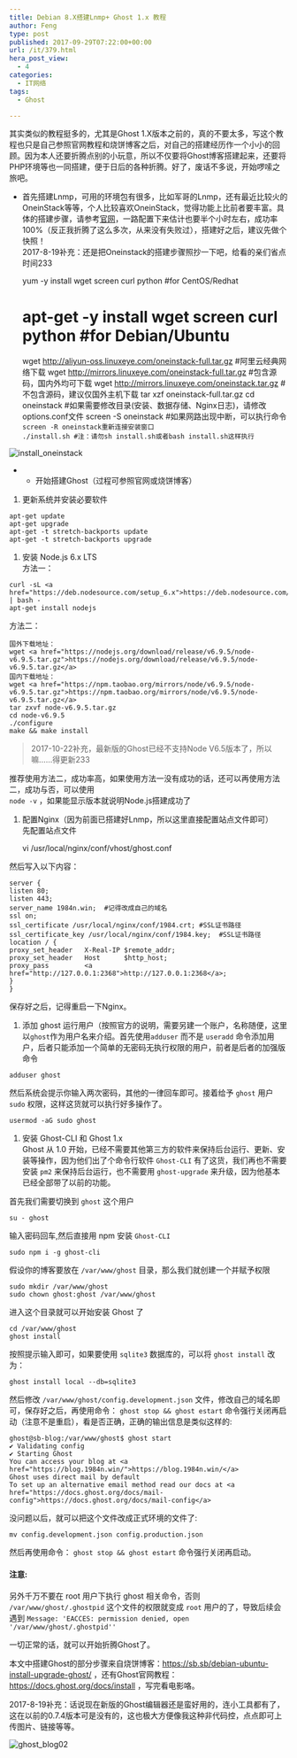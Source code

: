 ```yaml
---
title: Debian 8.X搭建Lnmp+ Ghost 1.x 教程
author: Feng
type: post
published: 2017-09-29T07:22:00+00:00
url: /it/379.html
hera_post_view:
  - 4
categories:
  - IT网络
tags:
  - Ghost

---
```

其实类似的教程挺多的，尤其是Ghost 1.X版本之前的，真的不要太多，写这个教程也只是自己参照官网教程和烧饼博客之后，对自己的搭建经历作一个小小的回顾。因为本人还要折腾点别的小玩意，所以不仅要将Ghost博客搭建起来，还要将PHP环境等也一同搭建，便于日后的各种折腾。好了，废话不多说，开始啰嗦之旅吧。

  * 首先搭建Lnmp，可用的环境包有很多，比如军哥的Lnmp，还有最近比较火的OneinStack等等，个人比较喜欢OneinStack，觉得功能上比前者要丰富。具体的搭建步骤，请参考[官网][1]，一路配置下来估计也要半个小时左右，成功率100%（反正我折腾了这么多次，从来没有失败过），搭建好之后，建议先做个快照！  
    2017-8-19补充：还是把Oneinstack的搭建步骤照抄一下吧，给看的亲们省点时间233

    yum -y install wget screen curl python #for CentOS/Redhat</p>
    <h1>apt-get -y install wget screen curl python #for Debian/Ubuntu</h1>
    <p>wget <a href="http://aliyun-oss.linuxeye.com/oneinstack-full.tar.gz">http://aliyun-oss.linuxeye.com/oneinstack-full.tar.gz</a> #阿里云经典网络下载
    wget <a href="http://mirrors.linuxeye.com/oneinstack-full.tar.gz">http://mirrors.linuxeye.com/oneinstack-full.tar.gz</a> #包含源码，国内外均可下载
    wget <a href="http://mirrors.linuxeye.com/oneinstack.tar.gz">http://mirrors.linuxeye.com/oneinstack.tar.gz</a> #不包含源码，建议仅国外主机下载
    tar xzf oneinstack-full.tar.gz
    cd oneinstack #如果需要修改目录(安装、数据存储、Nginx日志)，请修改options.conf文件
    screen -S oneinstack #如果网路出现中断，可以执行命令<code>screen -R oneinstack重新连接安装窗口
    ./install.sh #注：请勿sh install.sh或者bash install.sh这样执行</code>

<img decoding="async" src="https://cdn.uu126.cn/201708/install_oneinstack.png" alt="install_oneinstack" title="install_oneinstack" /> 

  *   * 开始搭建Ghost（过程可参照官网或烧饼博客）
  1. 更新系统并安装必要软件

    apt-get update
    apt-get upgrade
    apt-get -t stretch-backports update
    apt-get -t stretch-backports upgrade

  1. 安装 Node.js 6.x LTS  
    方法一：

    curl -sL <a href="https://deb.nodesource.com/setup_6.x">https://deb.nodesource.com/setup_6.x</a> | bash -
    apt-get install nodejs

方法二：

    国外下载地址：
    wget <a href="https://nodejs.org/download/release/v6.9.5/node-v6.9.5.tar.gz">https://nodejs.org/download/release/v6.9.5/node-v6.9.5.tar.gz</a>
    国内下载地址：
    wget <a href="https://npm.taobao.org/mirrors/node/v6.9.5/node-v6.9.5.tar.gz">https://npm.taobao.org/mirrors/node/v6.9.5/node-v6.9.5.tar.gz</a>
    tar zxvf node-v6.9.5.tar.gz
    cd node-v6.9.5
    ./configure
    make && make install 

> 2017-10-22补充，最新版的Ghost已经不支持Node V6.5版本了，所以嘛……得更新233

推荐使用方法二，成功率高，如果使用方法一没有成功的话，还可以再使用方法二，成功与否，可以使用  
`node -v` ，如果能显示版本就说明Node.js搭建成功了

  1. 配置Nginx（因为前面已搭建好Lnmp，所以这里直接配置站点文件即可）  
    先配置站点文件
    
        vi /usr/local/nginx/conf/vhost/ghost.conf

然后写入以下内容：

    server {
    listen 80;
    listen 443;
    server_name 1984n.win;  #记得改成自己的域名
    ssl on;
    ssl_certificate /usr/local/nginx/conf/1984.crt; #SSL证书路径
    ssl_certificate_key /usr/local/nginx/conf/1984.key;  #SSL证书路径
    location / {
    proxy_set_header   X-Real-IP $remote_addr;
    proxy_set_header   Host      $http_host;
    proxy_pass         <a href="http://127.0.0.1:2368">http://127.0.0.1:2368</a>;
    }
    }

保存好之后，记得重启一下Nginx。

  1. 添加 ghost 运行用户（按照官方的说明，需要另建一个账户，名称随便，这里以`ghost`作为用户名来介绍。首先使用`adduser` 而不是 `useradd` 命令添加用户，后者只能添加一个简单的无密码无执行权限的用户，前者是后者的加强版命令

    adduser ghost

然后系统会提示你输入两次密码，其他的一律回车即可。接着给予 `ghost` 用户 `sudo` 权限，这样这货就可以执行好多操作了。

    usermod -aG sudo ghost

  1. 安装 Ghost-CLI 和 Ghost 1.x  
    Ghost 从 1.0 开始，已经不需要其他第三方的软件来保持后台运行、更新、安装等操作，因为他们出了个命令行软件 `Ghost-CLI` 有了这货，我们再也不需要安装 `pm2` 来保持后台运行，也不需要用 `ghost-upgrade` 来升级，因为他基本已经全部带了以前的功能。

首先我们需要切换到 `ghost` 这个用户

    su - ghost

输入密码回车,然后直接用 npm 安装 `Ghost-CLI` 

    sudo npm i -g ghost-cli

假设你的博客要放在 `/var/www/ghost` 目录，那么我们就创建一个并赋予权限

    sudo mkdir /var/www/ghost
    sudo chown ghost:ghost /var/www/ghost

进入这个目录就可以开始安装 Ghost 了

    cd /var/www/ghost
    ghost install

按照提示输入即可，如果要使用 `sqlite3` 数据库的，可以将 `ghost install` 改为：

    ghost install local --db=sqlite3

然后修改 `/var/www/ghost/config.development.json` 文件，修改自己的域名即可，保存好之后，再使用命令： `ghost stop && ghost estart` 命令强行关闭再启动（注意不是重启），看是否正确，正确的输出信息是类似这样的:

    ghost@sb-blog:/var/www/ghost$ ghost start
    ✔ Validating config
    ✔ Starting Ghost
    You can access your blog at <a href="https://blog.1984n.win/">https://blog.1984n.win/</a>
    Ghost uses direct mail by default
    To set up an alternative email method read our docs at <a href="https://docs.ghost.org/docs/mail-config">https://docs.ghost.org/docs/mail-config</a>

没问题以后，就可以把这个文件改成正式环境的文件了:

    mv config.development.json config.production.json

然后再使用命令： `ghost stop && ghost estart` 命令强行关闭再启动。

#### 注意:

另外千万不要在 root 用户下执行 ghost 相关命令，否则 `/var/www/ghost/.ghostpid` 这个文件的权限就变成 `root` 用户的了，导致后续会遇到 `Message: 'EACCES: permission denied, open '/var/www/ghost/.ghostpid''`

一切正常的话，就可以开始折腾Ghost了。

本文中搭建Ghost的部分步骤来自烧饼博客：[<https://sb.sb/debian-ubuntu-install-upgrade-ghost/>][2] ，还有Ghost官网教程：[<https://docs.ghost.org/docs/install>][3] ，写完看电影咯。

2017-8-19补充：话说现在新版的Ghost编辑器还是蛮好用的，连小工具都有了，这在以前的0.7.4版本可是没有的，这也极大方便像我这种非代码控，点点即可上传图片、链接等等。

<img decoding="async" src="https://cdn.uu126.cn/201708/ghost_blog02.jpg" alt="ghost_blog02" title="ghost_blog02" />

 [1]: https://oneinstack.com/install/
 [2]: https://sb.sb/debian-ubuntu-install-upgrade-ghost/
 [3]: https://docs.ghost.org/docs/install